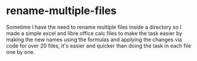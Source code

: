 # rename-multiple-files
Sometime I have the need to rename multiple files inside a directory so I made a simple excel and libre office calc files to make the task easier by making the new names using the formulas and applying the changes via code for over 20 files, it's easier and quicker than doing the task in each file one by one.
